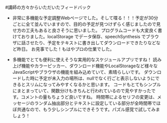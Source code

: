 #講師の方々からいただいたフィードバック

- 非常に多機能な予定調整Webページでした。そして喋る！！！予定が30分ごとに全て並んでいますので、目的の予定が見つけずらく感じましたので見せ方の工夫もあると良さそうに思いました。
プログラムコードも大変良く書けておりました。localStorage でデータ保存、speechSynthesis でブラウザに話させたり、予定をテキストに書き出してダウンロードできたりなどなど昨日。
お見事でした！もはやプロの仕業でした。

- 多機能でとても便利に使えそうな実用的なスケジュールアプリですね！
読み上げ機能やカラーピッカー、ダウンロード機能やLocalStorageなど様々なJavaScriptやブラウザの機能を組み込めていて、素晴らしいです。
ダウンロードした時に予定が未入力の場所は、nullでなく行ごと表示しないようにできるとスリムになってみやすくなるかと思います。
コードもとてもシンプルにまとまっていて、関数分けもきちんと行われているので見やすかったです。コメントの量もちょうど良いですね。
時間帯によるセリフの変更は、メッセージのランダム抽出部分とテキストに設定している部分が全時間帯でほぼ共通なので、もう少しシンプルにできそうです。パズル感覚で試してみましょう！
